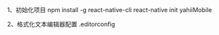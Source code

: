 1、初始化项目
    npm install -g react-native-cli
    react-native init yahiiMobile

2、格式化文本编辑器配置 .editorconfig

